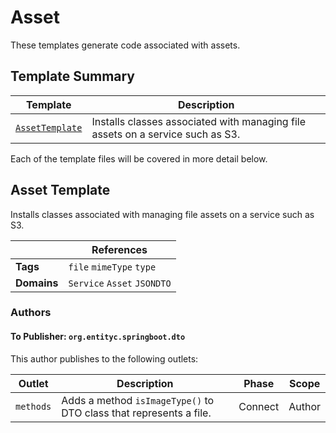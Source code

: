 [//]: # ( =====preserve===== start-Introduction ===== )
# Asset

These templates generate code associated with assets.

[//]: # ( =====preserve===== end-Introduction ===== )

<a name="template-summary"></a>
## Template Summary

|Template|Description|
|---|---|
| [`AssetTemplate`](#asset-template) | Installs classes associated with managing file assets on a service such as S3. |

Each of the template files will be covered in more detail below.

<a name="asset-template"></a>
## Asset Template

Installs classes associated with managing file assets on a service such as S3.

| |References|
|---|---|
| **Tags** |`file` `mimeType` `type` |
| **Domains** |`Service` `Asset` `JSONDTO` |

### Authors

#### To Publisher: `org.entityc.springboot.dto`



This author publishes to the following outlets:

| Outlet | Description | Phase | Scope
|---|---|---|---|
| `methods` | Adds a method `isImageType()` to DTO class that represents a file.|Connect|Author|


